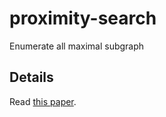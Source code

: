 # proximity-search
Enumerate all maximal subgraph

## Details

Read [this paper](https://arxiv.org/abs/1912.13446).
